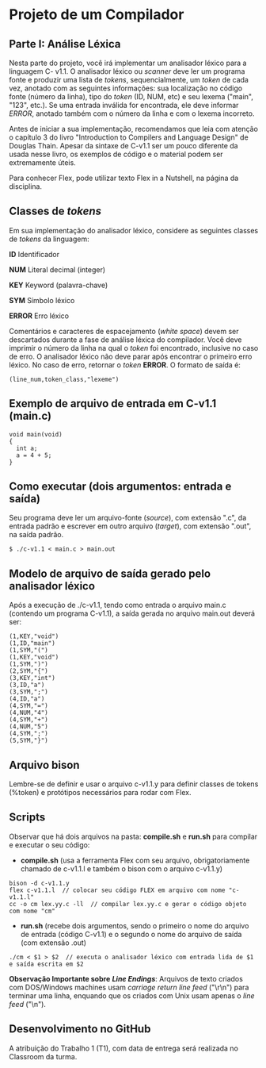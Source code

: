 # Projeto de um Compilador
  
## Parte I: Análise Léxica

Nesta parte do projeto, você irá implementar um analisador léxico para a 
linguagem C- v1.1.
O analisador léxico ou _scanner_ deve ler um programa fonte e produzir uma lista de _tokens_, 
sequencialmente, um _token_ de cada vez, anotado com as seguintes informações: 
sua localização no código fonte (número da linha), 
tipo do _token_ (ID, NUM, etc) 
e seu lexema ("main", "123", etc.).
Se uma entrada inválida for encontrada, ele deve informar _ERROR_, anotado também com o número 
da linha e com o lexema incorreto.

Antes de iniciar a sua implementação, recomendamos que leia com atenção o capítulo 3
do livro "Introduction to Compilers and Language Design" de Douglas Thain. 
Apesar da sintaxe de C-v1.1 ser um pouco diferente da usada nesse livro, os exemplos de código e o material podem ser extremamente úteis.

Para conhecer Flex, pode utilizar texto Flex in a Nutshell, na página da disciplina.

## Classes de _tokens_

Em sua implementação do analisador léxico, considere as seguintes classes de _tokens_ da linguagem:

__ID__      Identificador

__NUM__     Literal decimal (integer)

__KEY__     Keyword (palavra-chave)

__SYM__     Símbolo léxico

__ERROR__   Erro léxico

Comentários e caracteres de espacejamento (_white space_) 
devem ser descartados durante a fase de análise léxica do compilador. 
Você deve imprimir o número da linha na qual o _token_ foi encontrado, 
inclusive no caso de erro. 
O analisador léxico não deve parar após encontrar o primeiro erro léxico.
No caso de erro, retornar o _token_ __ERROR__.
O formato de saída é:

``` (line_num,token_class,"lexeme") ```

## Exemplo de arquivo de entrada em C-v1.1 (main.c)

```
void main(void)
{
  int a;
  a = 4 + 5;
}
```

## Como executar (dois argumentos: entrada e saída)

Seu programa deve ler um arquivo-fonte (_source_), com extensão ".c", da entrada padrão
e escrever em outro arquivo (_target_), com extensão ".out", na saída padrão.

```
$ ./c-v1.1 < main.c > main.out
```

## Modelo de arquivo de saída gerado pelo analisador léxico

Após a execução de ./c-v1.1, tendo como entrada o arquivo main.c 
(contendo um programa C-v1.1), 
a saída gerada no arquivo main.out deverá ser:

```
(1,KEY,"void")
(1,ID,"main")
(1,SYM,"(")
(1,KEY,"void")
(1,SYM,")")
(2,SYM,"{")
(3,KEY,"int")
(3,ID,"a")
(3,SYM,";")
(4,ID,"a")
(4,SYM,"=")
(4,NUM,"4")
(4,SYM,"+")
(4,NUM,"5")
(4,SYM,";")
(5,SYM,"}")
```

## Arquivo bison

Lembre-se de definir e usar o arquivo c-v1.1.y para definir classes de tokens (%token) e protótipos necessários para rodar com Flex.

## Scripts

Observar que há dois arquivos na pasta: __compile.sh__ e __run.sh__ para compilar e executar o seu código:

+ __compile.sh__ (usa a ferramenta Flex com seu arquivo, 
obrigatoriamente chamado de c-v1.1.l e também o bison com o arquivo c-v1.1.y)
```
bison -d c-v1.1.y
flex c-v1.1.l  // colocar seu código FLEX em arquivo com nome "c-v1.1.l"
cc -o cm lex.yy.c -ll  // compilar lex.yy.c e gerar o código objeto com nome "cm"
```
+ __run.sh__ (recebe dois argumentos, sendo o primeiro o nome do arquivo de entrada 
(código C-v1.1) e o segundo o nome do arquivo de saída (com extensão .out)
```
./cm < $1 > $2  // executa o analisador léxico com entrada lida de $1 e saída escrita em $2
```

__Observação Importante sobre__ ___Line Endings___: 
Arquivos de texto criados com DOS/Windows machines usam _carriage return_ _line feed_ ("\r\n") para terminar uma linha, 
enquando que os criados com Unix usam apenas o _line feed_ ("\n").

## Desenvolvimento no GitHub

A atribuição do Trabalho 1 (T1), com data de entrega será realizada no Classroom da turma.



